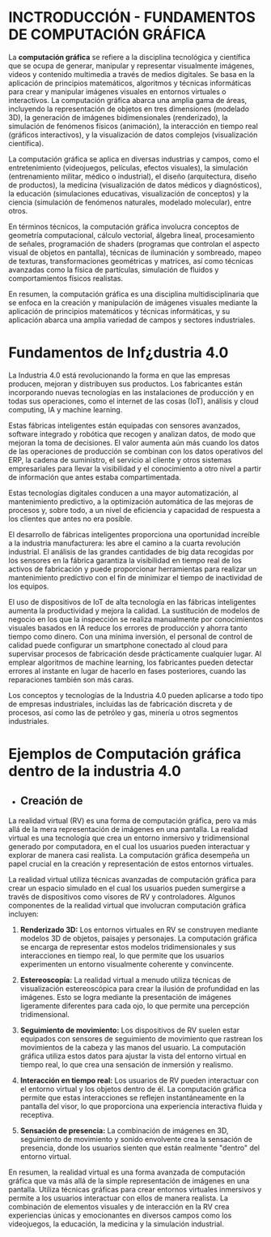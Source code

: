# INCTRODUCCIÓN - FUNDAMENTOS DE COMPUTACIÓN GRÁFICA
La **computación gráfica** se refiere a la disciplina tecnológica y científica que se ocupa de generar, manipular y representar visualmente imágenes, videos y contenido multimedia a través de medios digitales. Se basa en la aplicación de principios matemáticos, algoritmos y técnicas informáticas para crear y manipular imágenes visuales en entornos virtuales o interactivos. La computación gráfica abarca una amplia gama de áreas, incluyendo la representación de objetos en tres dimensiones (modelado 3D), la generación de imágenes bidimensionales (renderizado), la simulación de fenómenos físicos (animación), la interacción en tiempo real (gráficos interactivos), y la visualización de datos complejos (visualización científica).

La computación gráfica se aplica en diversas industrias y campos, como el entretenimiento (videojuegos, películas, efectos visuales), la simulación (entrenamiento militar, médico o industrial), el diseño (arquitectura, diseño de productos), la medicina (visualización de datos médicos y diagnósticos), la educación (simulaciones educativas, visualización de conceptos) y la ciencia (simulación de fenómenos naturales, modelado molecular), entre otros.

En términos técnicos, la computación gráfica involucra conceptos de geometría computacional, cálculo vectorial, álgebra lineal, procesamiento de señales, programación de shaders (programas que controlan el aspecto visual de objetos en pantalla), técnicas de iluminación y sombreado, mapeo de texturas, transformaciones geométricas y matrices, así como técnicas avanzadas como la física de partículas, simulación de fluidos y comportamientos físicos realistas.

En resumen, la computación gráfica es una disciplina multidisciplinaria que se enfoca en la creación y manipulación de imágenes visuales mediante la aplicación de principios matemáticos y técnicas informáticas, y su aplicación abarca una amplia variedad de campos y sectores industriales.

# Fundamentos de Inf¿dustria 4.0
La Industria 4.0 está revolucionando la forma en que las empresas producen, mejoran y distribuyen sus productos. Los fabricantes están incorporando nuevas tecnologías en las instalaciones de producción y en todas sus operaciones, como el internet de las cosas (IoT), análisis y cloud computing, IA y machine learning.

Estas fábricas inteligentes están equipadas con sensores avanzados, software integrado y robótica que recogen y analizan datos, de modo que mejoran la toma de decisiones. El valor aumenta aún más cuando los datos de las operaciones de producción se combinan con los datos operativos del ERP, la cadena de suministro, el servicio al cliente y otros sistemas empresariales para llevar la visibilidad y el conocimiento a otro nivel a partir de información que antes estaba compartimentada.

Estas tecnologías digitales conducen a una mayor automatización, al mantenimiento predictivo, a la optimización automática de las mejoras de procesos y, sobre todo, a un nivel de eficiencia y capacidad de respuesta a los clientes que antes no era posible.

El desarrollo de fábricas inteligentes proporciona una oportunidad increíble a la industria manufacturera: les abre el camino a la cuarta revolución industrial. El análisis de las grandes cantidades de big data recogidas por los sensores en la fábrica garantiza la visibilidad en tiempo real de los activos de fabricación y puede proporcionar herramientas para realizar un mantenimiento predictivo con el fin de minimizar el tiempo de inactividad de los equipos. 

El uso de dispositivos de IoT de alta tecnología en las fábricas inteligentes aumenta la productividad y mejora la calidad. La sustitución de modelos de negocio en los que la inspección se realiza manualmente por conocimientos visuales basados en IA reduce los errores de producción y ahorra tanto tiempo como dinero. Con una mínima inversión, el personal de control de calidad puede configurar un smartphone conectado al cloud para supervisar procesos de fabricación desde prácticamente cualquier lugar. Al emplear algoritmos de machine learning, los fabricantes pueden detectar errores al instante en lugar de hacerlo en fases posteriores, cuando las reparaciones también son más caras.  

Los conceptos y tecnologías de la Industria 4.0 pueden aplicarse a todo tipo de empresas industriales, incluidas las de fabricación discreta y de procesos, así como las de petróleo y gas, minería u otros segmentos industriales.
# Ejemplos de Computación gráfica dentro de la industria 4.0
- ## Creación de 
La realidad virtual (RV) es una forma de computación gráfica, pero va más allá de la mera representación de imágenes en una pantalla. La realidad virtual es una tecnología que crea un entorno inmersivo y tridimensional generado por computadora, en el cual los usuarios pueden interactuar y explorar de manera casi realista. La computación gráfica desempeña un papel crucial en la creación y representación de estos entornos virtuales.

La realidad virtual utiliza técnicas avanzadas de computación gráfica para crear un espacio simulado en el cual los usuarios pueden sumergirse a través de dispositivos como visores de RV y controladores. Algunos componentes de la realidad virtual que involucran computación gráfica incluyen:

1. **Renderizado 3D:** Los entornos virtuales en RV se construyen mediante modelos 3D de objetos, paisajes y personajes. La computación gráfica se encarga de representar estos modelos tridimensionales y sus interacciones en tiempo real, lo que permite que los usuarios experimenten un entorno visualmente coherente y convincente.
    
2. **Estereoscopía:** La realidad virtual a menudo utiliza técnicas de visualización estereoscópica para crear la ilusión de profundidad en las imágenes. Esto se logra mediante la presentación de imágenes ligeramente diferentes para cada ojo, lo que permite una percepción tridimensional.
    
3. **Seguimiento de movimiento:** Los dispositivos de RV suelen estar equipados con sensores de seguimiento de movimiento que rastrean los movimientos de la cabeza y las manos del usuario. La computación gráfica utiliza estos datos para ajustar la vista del entorno virtual en tiempo real, lo que crea una sensación de inmersión y realismo.
    
4. **Interacción en tiempo real:** Los usuarios de RV pueden interactuar con el entorno virtual y los objetos dentro de él. La computación gráfica permite que estas interacciones se reflejen instantáneamente en la pantalla del visor, lo que proporciona una experiencia interactiva fluida y receptiva.
    
5. **Sensación de presencia:** La combinación de imágenes en 3D, seguimiento de movimiento y sonido envolvente crea la sensación de presencia, donde los usuarios sienten que están realmente "dentro" del entorno virtual.
    

En resumen, la realidad virtual es una forma avanzada de computación gráfica que va más allá de la simple representación de imágenes en una pantalla. Utiliza técnicas gráficas para crear entornos virtuales inmersivos y permite a los usuarios interactuar con ellos de manera realista. La combinación de elementos visuales y de interacción en la RV crea experiencias únicas y emocionantes en diversos campos como los videojuegos, la educación, la medicina y la simulación industrial.

